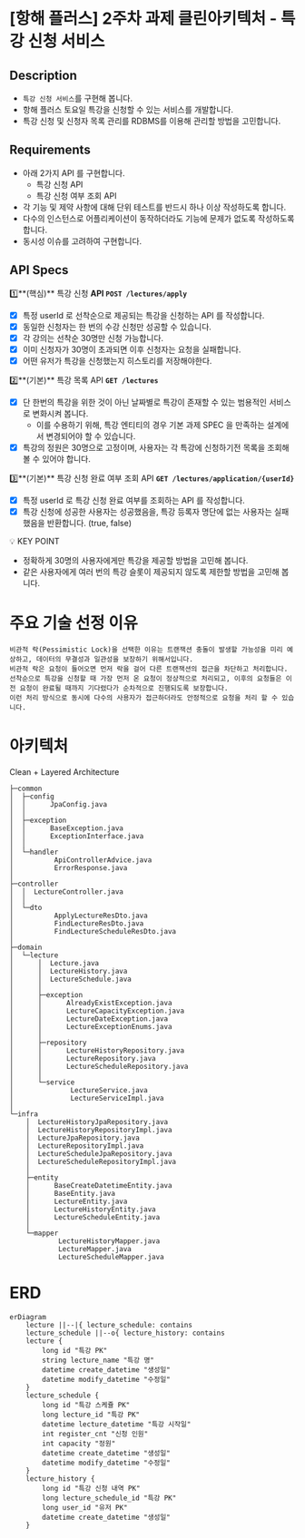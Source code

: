 # [항해 플러스] 2주차 과제 클린아키텍처 - 특강 신청 서비스

## Description

- `특강 신청 서비스`를 구현해 봅니다.
- 항해 플러스 토요일 특강을 신청할 수 있는 서비스를 개발합니다.
- 특강 신청 및 신청자 목록 관리를 RDBMS를 이용해 관리할 방법을 고민합니다.

## Requirements

- 아래 2가지 API 를 구현합니다.
  - 특강 신청 API
  - 특강 신청 여부 조회 API
- 각 기능 및 제약 사항에 대해 단위 테스트를 반드시 하나 이상 작성하도록 합니다.
- 다수의 인스턴스로 어플리케이션이 동작하더라도 기능에 문제가 없도록 작성하도록 합니다.
- 동시성 이슈를 고려하여 구현합니다.

## API Specs

1️⃣**(핵심)** 특강 신청 **API `POST /lectures/apply`**

- [x] 특정 userId 로 선착순으로 제공되는 특강을 신청하는 API 를 작성합니다.
- [x] 동일한 신청자는 한 번의 수강 신청만 성공할 수 있습니다.
- [x] 각 강의는 선착순 30명만 신청 가능합니다.
- [x] 이미 신청자가 30명이 초과되면 이후 신청자는 요청을 실패합니다.
- [x] 어떤 유저가 특강을 신청했는지 히스토리를 저장해야한다.

2️⃣**(기본)** 특강 목록 API **`GET /lectures`**

- [x] 단 한번의 특강을 위한 것이 아닌 날짜별로 특강이 존재할 수 있는 범용적인 서비스로 변화시켜 봅니다.
  - 이를 수용하기 위해, 특강 엔티티의 경우 기본 과제 SPEC 을 만족하는 설계에서 변경되어야 할 수 있습니다.
- [x] 특강의 정원은 30명으로 고정이며, 사용자는 각 특강에 신청하기전 목록을 조회해볼 수 있어야 합니다.

3️⃣**(기본)** 특강 신청 완료 여부 조회 API **`GET /lectures/application/{userId}`**

- [x] 특정 userId 로 특강 신청 완료 여부를 조회하는 API 를 작성합니다.
- [x] 특강 신청에 성공한 사용자는 성공했음을, 특강 등록자 명단에 없는 사용자는 실패했음을 반환합니다. (true, false)

<aside>
💡 KEY POINT
</aside>

- 정확하게 30명의 사용자에게만 특강을 제공할 방법을 고민해 봅니다.
- 같은 사용자에게 여러 번의 특강 슬롯이 제공되지 않도록 제한할 방법을 고민해 봅니다.

# 주요 기술 선정 이유
```text
비관적 락(Pessimistic Lock)을 선택한 이유는 트랜잭션 충돌이 발생할 가능성을 미리 예상하고, 데이터의 무결성과 일관성을 보장하기 위해서입니다.
비관적 락은 요청이 들어오면 먼저 락을 걸어 다른 트랜잭션의 접근을 차단하고 처리합니다.
선착순으로 특강을 신청할 때 가장 먼저 온 요청이 정상적으로 처리되고, 이후의 요청들은 이전 요청이 완료될 때까지 기다렸다가 순차적으로 진행되도록 보장합니다.
이런 처리 방식으로 동시에 다수의 사용자가 접근하더라도 안정적으로 요청을 처리 할 수 있습니다.
```

# 아키텍처
Clean + Layered Architecture

```
├─common
│  ├─config
│  │      JpaConfig.java
│  │
│  ├─exception
│  │      BaseException.java
│  │      ExceptionInterface.java
│  │
│  └─handler
│          ApiControllerAdvice.java
│          ErrorResponse.java
│
├─controller
│  │  LectureController.java
│  │
│  └─dto
│          ApplyLectureResDto.java
│          FindLectureResDto.java
│          FindLectureScheduleResDto.java
│
├─domain
│  └─lecture
│      │  Lecture.java
│      │  LectureHistory.java
│      │  LectureSchedule.java
│      │
│      ├─exception
│      │      AlreadyExistException.java
│      │      LectureCapacityException.java
│      │      LectureDateException.java
│      │      LectureExceptionEnums.java
│      │
│      ├─repository
│      │      LectureHistoryRepository.java
│      │      LectureRepository.java
│      │      LectureScheduleRepository.java
│      │
│      └─service
│              LectureService.java
│              LectureServiceImpl.java
│
└─infra
    │  LectureHistoryJpaRepository.java
    │  LectureHistoryRepositoryImpl.java
    │  LectureJpaRepository.java
    │  LectureRepositoryImpl.java
    │  LectureScheduleJpaRepository.java
    │  LectureScheduleRepositoryImpl.java
    │
    ├─entity
    │      BaseCreateDatetimeEntity.java
    │      BaseEntity.java
    │      LectureEntity.java
    │      LectureHistoryEntity.java
    │      LectureScheduleEntity.java
    │
    └─mapper
            LectureHistoryMapper.java
            LectureMapper.java
            LectureScheduleMapper.java

```

# ERD

```mermaid
erDiagram
    lecture ||--|{ lecture_schedule: contains
    lecture_schedule ||--o{ lecture_history: contains
    lecture {
        long id "특강 PK"
        string lecture_name "특강 명"
        datetime create_datetime "생성일"
        datetime modify_datetime "수정일"
    }
    lecture_schedule {
        long id "특강 스케쥴 PK"
        long lecture_id "특강 PK"
        datetime lecture_datetime "특강 시작일"
        int register_cnt "신청 인원"
        int capacity "정원"
        datetime create_datetime "생성일"
        datetime modify_datetime "수정일"
    }
    lecture_history {
        long id "특강 신청 내역 PK"
        long lecture_schedule_id "특강 PK"
        long user_id "유저 PK"
        datetime create_datetime "생성일"
    }
```
